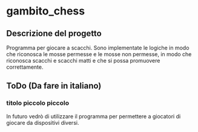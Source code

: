 # gambito_chess

## Descrizione del progetto

Programma per giocare a scacchi.
Sono implementate le logiche in modo che riconosca le mosse permesse e le mosse non permesse,
in modo che riconosca scacchi e scacchi matti e che si possa promuovere correttamente.


## ToDo (Da fare in italiano)
### titolo piccolo piccolo
In futuro vedrò di utilizzare il programma per permettere a giocatori di giocare da dispositivi diversi.
